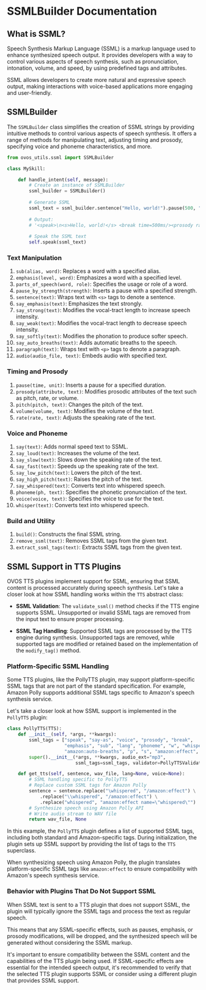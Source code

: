 # SSMLBuilder Documentation

## What is SSML?

Speech Synthesis Markup Language (SSML) is a markup language used to enhance synthesized speech output. It provides developers with a way to control various aspects of speech synthesis, such as pronunciation, intonation, volume, and speed, by using predefined tags and attributes.

SSML allows developers to create more natural and expressive speech output, making interactions with voice-based applications more engaging and user-friendly.

## SSMLBuilder

The `SSMLBuilder` class simplifies the creation of SSML strings by providing intuitive methods to control various aspects of speech synthesis. It offers a range of methods for manipulating text, adjusting timing and prosody, specifying voice and phoneme characteristics, and more.

```python
from ovos_utils.ssml import SSMLBuilder

class MySkill:

    def handle_intent(self, message):
        # Create an instance of SSMLBuilder
        ssml_builder = SSMLBuilder()
        
        # Generate SSML
        ssml_text = ssml_builder.sentence("Hello, world!").pause(500, "ms").say_slow("How are you today?").build()
        
        # Output:
        # '<speak>\n<s>Hello, world!</s> <break time=500ms/><prosody rate='0.4'>How are you today?</prosody>\n</speak>'
        
        # Speak the SSML text
        self.speak(ssml_text)
```

### Text Manipulation

1. `sub(alias, word)`: Replaces a word with a specified alias.
2. `emphasis(level, word)`: Emphasizes a word with a specified level.
3. `parts_of_speech(word, role)`: Specifies the usage or role of a word.
4. `pause_by_strength(strength)`: Inserts a pause with a specified strength.
5. `sentence(text)`: Wraps text with `<s>` tags to denote a sentence.
6. `say_emphasis(text)`: Emphasizes the text strongly.
7. `say_strong(text)`: Modifies the vocal-tract length to increase speech intensity.
8. `say_weak(text)`: Modifies the vocal-tract length to decrease speech intensity.
9. `say_softly(text)`: Modifies the phonation to produce softer speech.
10. `say_auto_breaths(text)`: Adds automatic breaths to the speech.
11. `paragraph(text)`: Wraps text with `<p>` tags to denote a paragraph.
12. `audio(audio_file, text)`: Embeds audio with specified text.

### Timing and Prosody

1. `pause(time, unit)`: Inserts a pause for a specified duration.
2. `prosody(attribute, text)`: Modifies prosodic attributes of the text such as pitch, rate, or volume.
3. `pitch(pitch, text)`: Changes the pitch of the text.
4. `volume(volume, text)`: Modifies the volume of the text.
5. `rate(rate, text)`: Adjusts the speaking rate of the text.

### Voice and Phoneme

1. `say(text)`: Adds normal speed text to SSML.
2. `say_loud(text)`: Increases the volume of the text.
3. `say_slow(text)`: Slows down the speaking rate of the text.
4. `say_fast(text)`: Speeds up the speaking rate of the text.
5. `say_low_pitch(text)`: Lowers the pitch of the text.
6. `say_high_pitch(text)`: Raises the pitch of the text.
7. `say_whispered(text)`: Converts text into whispered speech.
8. `phoneme(ph, text)`: Specifies the phonetic pronunciation of the text.
9. `voice(voice, text)`: Specifies the voice to use for the text.
10. `whisper(text)`: Converts text into whispered speech.

### Build and Utility

1. `build()`: Constructs the final SSML string.
2. `remove_ssml(text)`: Removes SSML tags from the given text.
3. `extract_ssml_tags(text)`: Extracts SSML tags from the given text.

## SSML Support in TTS Plugins

OVOS TTS plugins implement support for SSML, ensuring that SSML content is processed accurately during speech synthesis. Let's take a closer look at how SSML handling works within the `TTS` abstract class:

- **SSML Validation**: The `validate_ssml()` method checks if the TTS engine supports SSML. Unsupported or invalid SSML tags are removed from the input text to ensure proper processing.

- **SSML Tag Handling**: Supported SSML tags are processed by the TTS engine during synthesis. Unsupported tags are removed, while supported tags are modified or retained based on the implementation of the `modify_tag()` method.

### Platform-Specific SSML Handling

Some TTS plugins, like the PollyTTS plugin, may support platform-specific SSML tags that are not part of the standard specification. For example, Amazon Polly supports additional SSML tags specific to Amazon's speech synthesis service.

Let's take a closer look at how SSML support is implemented in the `PollyTTS` plugin:

```python
class PollyTTS(TTS):
    def __init__(self, *args, **kwargs):
        ssml_tags = ["speak", "say-as", "voice", "prosody", "break",
                     "emphasis", "sub", "lang", "phoneme", "w", "whisper",
                     "amazon:auto-breaths", "p", "s", "amazon:effect", "mark"]
        super().__init__(*args, **kwargs, audio_ext="mp3",
                         ssml_tags=ssml_tags, validator=PollyTTSValidator(self))

    def get_tts(self, sentence, wav_file, lang=None, voice=None):
        # SSML handling specific to PollyTTS
        # Replace custom SSML tags for Amazon Polly
        sentence = sentence.replace("\whispered", "/amazon:effect") \
            .replace("\\whispered", "/amazon:effect") \
            .replace("whispered", "amazon:effect name=\"whispered\"")
        # Synthesize speech using Amazon Polly API
        # Write audio stream to WAV file
        return wav_file, None
```

In this example, the `PollyTTS` plugin defines a list of supported SSML tags, including both standard and Amazon-specific tags. During initialization, the plugin sets up SSML support by providing the list of tags to the `TTS` superclass.

When synthesizing speech using Amazon Polly, the plugin translates platform-specific SSML tags like `amazon:effect` to ensure compatibility with Amazon's speech synthesis service.

### Behavior with Plugins That Do Not Support SSML

When SSML text is sent to a TTS plugin that does not support SSML, the plugin will typically ignore the SSML tags and process the text as regular speech. 

This means that any SSML-specific effects, such as pauses, emphasis, or prosody modifications, will be dropped, and the synthesized speech will be generated without considering the SSML markup.

It's important to ensure compatibility between the SSML content and the capabilities of the TTS plugin being used. If SSML-specific effects are essential for the intended speech output, it's recommended to verify that the selected TTS plugin supports SSML or consider using a different plugin that provides SSML support.
